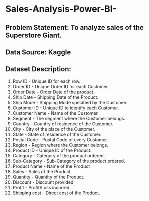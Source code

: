 # Sales-Analysis-Power-BI-
## Problem Statement: To analyze sales of the Superstore Giant.
## Data Source: Kaggle
## Dataset Description:
1. Row ID - Unique ID for each row.
2. Order ID - Unique Order ID for each Customer.
3. Order Date - Order Date of the product.
4. Ship Date - Shipping Date of the Product.
5. Ship Mode - Shipping Mode specified by the Customer.
6. Customer ID - Unique ID to identify each Customer.
7. Customer Name - Name of the Customer.
8. Segment - The segment where the Customer belongs.
9. Country - Country of residence of the Customer.
10. City - City of the place of the Customer.
11. State - State of residence of the Customer.
12. Postal Code - Postal Code of every Customer.
13. Region - Region where the Customer belongs.
14. Product ID - Unique ID of the Product.
15. Category - Category of the product ordered.
16. Sub-Category - Sub-Category of the product ordered.
17. Product Name - Name of the Product
18. Sales - Sales of the Product.
19. Quantity - Quantity of the Product.
20. Discount - Discount provided.
21. Profit - Profit/Loss incurred.
22. Shipping cost - Direct cost of the Product.
